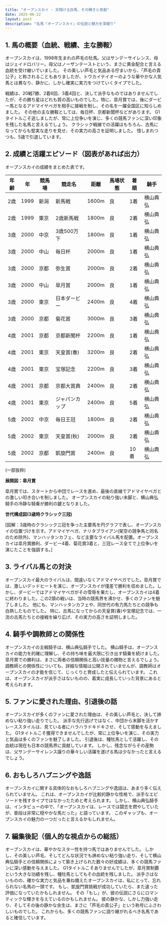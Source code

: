 ```yaml
---
title: "オープンスカイ - 天翔ける白馬、その輝きと悲劇"
date: 2025-06-22
layout: post
description: "名馬『オープンスカイ』の伝説と魅力を深堀り"
---
```


## 1. 馬の概要（血統、戦績、主な勝鞍）

オープンスカイは、1998年生まれの芦毛の牡馬。父はサンデーサイレンス、母はジェイドロバリー。母父はノーザンテーストという、まさに黄金配合と言える血統を受け継いでいました。  その美しい芦毛と気品ある佇まいから、「芦毛の貴公子」と称されることもありましたが、トウカイテイオーのような華やかな人気馬とは異なり、静かに、しかし確実に実力をつけていくタイプでした。

戦績は、20戦7勝、2着6回、3着4回と、決して派手なものではありませんでしたが、その勝ち星はどれも質の高いものでした。特に、皐月賞では、後にダービー馬となるアドマイヤベガを相手に接戦を制し、その名を一躍全国区に知らしめました。  その他の主な勝鞍としては、毎日杯、京都新聞杯などがあります。  G1タイトルこそ逃しましたが、常に上位争いを演じ、多くの競馬ファンに深い印象を残した名馬と言えるでしょう。  クラシック戦線での活躍はもちろん、古馬になってからも堅実な走りを見せ、その実力の高さを証明しました。  惜しまれつつも、5歳で引退しています。


## 2. 成績と活躍エピソード（図表があれば出力）

オープンスカイの成績をまとめた表です。

| 年齢 | 年 | 競馬場 | 競走名 | 距離 | 馬場状態 | 着順 | 騎手 |
|---|---|---|---|---|---|---|---|
| 2歳 | 1999 | 新潟 | 新馬戦 | 1600m | 良 | 1着 | 横山典弘 |
| 2歳 | 1999 | 東京 | 2歳新馬戦 | 1800m | 良 | 2着 | 横山典弘 |
| 3歳 | 2000 | 中京 | 3歳500万下 | 1800m | 良 | 1着 | 横山典弘 |
| 3歳 | 2000 | 中山 | 毎日杯 | 2000m | 良 | 1着 | 横山典弘 |
| 3歳 | 2000 | 京都 | 弥生賞 | 2000m | 良 | 2着 | 横山典弘 |
| 3歳 | 2000 | 中山 | 皐月賞 | 2000m | 良 | 1着 | 横山典弘 |
| 3歳 | 2000 | 東京 | 日本ダービー | 2400m | 良 | 4着 | 横山典弘 |
| 3歳 | 2000 | 京都 | 菊花賞 | 3000m | 良 | 3着 | 横山典弘 |
| 4歳 | 2001 | 京都 | 京都新聞杯 | 2200m | 良 | 1着 | 横山典弘 |
| 4歳 | 2001 | 東京 | 天皇賞(春) | 3200m | 良 | 2着 | 横山典弘 |
| 4歳 | 2001 | 東京 | 宝塚記念 | 2200m | 良 | 3着 | 横山典弘 |
| 4歳 | 2001 | 京都 | 京都大賞典 | 2400m | 良 | 2着 | 横山典弘 |
| 4歳 | 2001 | 東京 | ジャパンカップ | 2400m | 良 | 5着 | 横山典弘 |
| 5歳 | 2002 | 中京 | 毎日王冠 | 1800m | 良 | 2着 | 横山典弘 |
| 5歳 | 2002 | 東京 | 天皇賞(秋) | 2000m | 良 | 2着 | 横山典弘 |
| 5歳 | 2002 | 京都 | 凱旋門賞 | 2400m | 良 | 10着 | 横山典弘 |
(一部抜粋)


**展開図：皐月賞**

皐月賞では、スタートから中団でレースを進め、最後の直線でアドマイヤベガとの激しい叩き合いを制しました。  オープンスカイの粘り強い末脚と、横山典弘騎手の冷静な騎乗が勝利の鍵となりました。


**世代構成図(3歳時クラシック三冠)**

[図解：3歳時のクラシック三冠を争った主要馬を円グラフで表し、オープンスカイの位置づけを示す。アドマイヤベガ、ナリタブライアン(架空の競争馬と同名のため除外)、マンハッタンカフェ、など主要なライバル馬を配置。オープンスカイは皐月賞勝利、ダービー4着、菊花賞3着と、三冠レース全てで上位争いを演じたことを強調する。]


## 3. ライバル馬との対決

オープンスカイ最大のライバルは、間違いなくアドマイヤベガでした。皐月賞では、激しいデッドヒートを演じ、オープンスカイが僅差で勝利を収めました。しかし、ダービーではアドマイヤベガがその雪辱を果たし、オープンスカイは4着に終わりました。この2頭の戦いは、当時の競馬界を沸かせ、多くのファンを魅了しました。  他にも、マンハッタンカフェや、同世代の有力馬たちとの競争も白熱したものでした。  特に、古馬になってからの天皇賞(春)や宝塚記念では、一流の古馬たちとの接戦を繰り広げ、その実力の高さを証明しました。


## 4. 騎手や調教師との関係性

オープンスカイの主戦騎手は、横山典弘騎手でした。  横山騎手は、オープンスカイの能力を的確に理解し、その持ち味を最大限に引き出す騎乗を続けました。  皐月賞での勝利は、まさに両者の信頼関係と高い技量の賜物と言えるでしょう。  調教師との関係性についても、詳細な情報は公開されていませんが、調教師はオープンスカイの才能を信じて、じっくりと育成したと伝えられています。  これは、オープンスカイが派手さはないものの、着実に成長していった背景にあると考えられます。


## 5. ファンに愛された理由、引退後の話

オープンスカイが多くのファンに愛された理由は、その美しい芦毛と、決して諦めない粘り強い走りでした。  派手な先行逃げではなく、中団から末脚を活かすレーススタイルは、見ている者にハラハラドキドキさせ、そして感動を与えました。  G1タイトルこそ獲得できませんでしたが、常に上位争いを演じ、その実力と気品は多くのファンを魅了しました。  引退後は、種牡馬として活躍し、その血統は現在も日本の競馬界に貢献しています。  しかし、残念ながらその産駒は、父サンデーサイレンス譲りの華々しい活躍を遂げる馬は少なかったと言えるでしょう。


## 6. おもしろハプニングや逸話

オープンスカイに関する具体的なおもしろハプニングや逸話は、あまり多く伝えられていません。  これは、オープンスカイが比較的静かな性格で、派手なエピソードを残すタイプではなかったためと考えられます。  しかし、横山典弘騎手は、インタビューの中で、「オープンスカイは、レースでは闘志を燃やしていたが、普段は非常に穏やかな馬だった」と語っています。  このギャップも、オープンスカイの魅力の一つだったと言えるかもしれません。


## 7. 編集後記（個人的な視点からの総括）

オープンスカイは、華やかなスター性を持つ馬ではありませんでした。  しかし、その美しい芦毛、そしてどんな状況でも諦めない粘り強い走り、そして横山典弘騎手との信頼関係によって築き上げられた数々の好成績は、多くの競馬ファンに深い感動を与えました。  G1タイトルこそありませんでしたが、皐月賞制覇という大きな功績を残し、種牡馬としてもその血統を残しました。  派手さはないものの、確かな実力と気品を兼ね備えたオープンスカイは、私にとって、忘れられない名馬の一頭です。  もし、凱旋門賞挑戦が成功していたら、また違った評価になっていたかもしれません。  その「もし」が、彼の伝説にさらにロマンティックな輝きを与えているのかもしれません。  彼の静かな、しかし力強い走り、そしてその後の静かな余生は、まさに「芦毛の貴公子」という称号にふさわしいものでした。  これからも、多くの競馬ファンに語り継がれるべき名馬であると確信しています。
